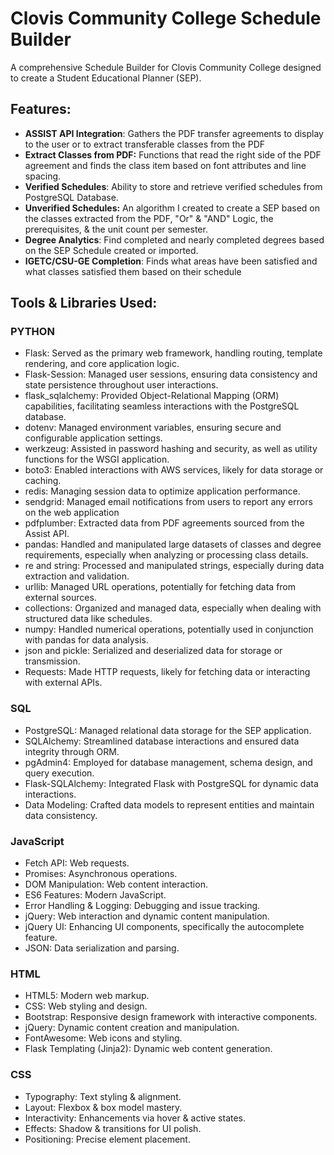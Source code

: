 # Clovis Community College Schedule Builder

A comprehensive Schedule Builder for Clovis Community College designed to create a Student Educational Planner (SEP). 

## Features:
  - **ASSIST API Integration**: Gathers the PDF transfer agreements to display to the user or to          extract transferable classes from the PDF
  - **Extract Classes from PDF:** Functions that read the right side of the PDF agreement and finds      the class item based on font attributes and line spacing.  
  - **Verified Schedules**: Ability to store and retrieve verified schedules from PostgreSQL             Database.
  - **Unverified Schedules:** An algorithm I created to create a SEP based on the classes                extracted from the PDF, "Or" & "AND" Logic, the prerequisites, & the unit count per semester.  
  - **Degree Analytics**: Find completed and nearly completed degrees based on the SEP Schedule           created or imported. 
  - **IGETC/CSU-GE Completion**: Finds what areas have been satisfied and what classes satisfied          them based on their schedule

## Tools & Libraries Used:
### PYTHON
  - Flask: Served as the primary web framework, handling routing, template rendering, and core 
    application logic.
  - Flask-Session: Managed user sessions, ensuring data consistency and state persistence 
    throughout user interactions.
  - flask_sqlalchemy: Provided Object-Relational Mapping (ORM) capabilities, facilitating seamless 
    interactions with the PostgreSQL database.
  - dotenv: Managed environment variables, ensuring secure and configurable application settings.
  - werkzeug: Assisted in password hashing and security, as well as utility functions for the WSGI 
    application.
  - boto3: Enabled interactions with AWS services, likely for data storage or caching.
  - redis: Managing session data to optimize application performance.
  - sendgrid: Managed email notifications from users to report any errors on the web application
  - pdfplumber: Extracted data from PDF agreements sourced from the Assist API.
  - pandas: Handled and manipulated large datasets of classes and degree requirements, especially       when analyzing or processing class details.
  - re and string: Processed and manipulated strings, especially during data extraction and             validation.
  - urllib: Managed URL operations, potentially for fetching data from external sources.
  - collections: Organized and managed data, especially when dealing with structured data like          schedules.
  - numpy: Handled numerical operations, potentially used in conjunction with pandas for data           analysis.
  - json and pickle: Serialized and deserialized data for storage or transmission.
  - Requests: Made HTTP requests, likely for fetching data or interacting with external APIs.

### SQL
  - PostgreSQL: Managed relational data storage for the SEP application.
  - SQLAlchemy: Streamlined database interactions and ensured data integrity through ORM.
  - pgAdmin4: Employed for database management, schema design, and query execution.
  - Flask-SQLAlchemy: Integrated Flask with PostgreSQL for dynamic data interactions.
  - Data Modeling: Crafted data models to represent entities and maintain data consistency.

### JavaScript
  - Fetch API: Web requests.
  - Promises: Asynchronous operations.
  - DOM Manipulation: Web content interaction.
  - ES6 Features: Modern JavaScript.
  - Error Handling & Logging: Debugging and issue tracking.
  - jQuery: Web interaction and dynamic content manipulation.
  - jQuery UI: Enhancing UI components, specifically the autocomplete feature.
  - JSON: Data serialization and parsing.

### HTML
  - HTML5: Modern web markup.
  - CSS: Web styling and design.
  - Bootstrap: Responsive design framework with interactive components.
  - jQuery: Dynamic content creation and manipulation.
  - FontAwesome: Web icons and styling.
  - Flask Templating (Jinja2): Dynamic web content generation.

### CSS
  - Typography: Text styling & alignment.
  - Layout: Flexbox & box model mastery.
  - Interactivity: Enhancements via hover & active states.
  - Effects: Shadow & transitions for UI polish.
  - Positioning: Precise element placement.
